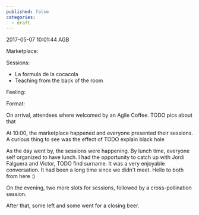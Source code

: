 ```yaml
---
published: false
categories:
  - draft
---
```


2017-05-07 10:01:44 AGB

Marketplace:

Sessions:

  * La formula de la cocacola
  * Teaching from the back of the room

Feeling:

Format:

On arrival, attendees where welcomed by an Agile Coffee. TODO pics about that

At 10:00, the marketplace happened and everyone presented their sessions. A curious thing to see was the effect of TODO explain black hole

As the day went by, the sessions were happening. By lunch time, everyone self organized to have lunch. I had the opportunity to catch up with Jordi Falguera and Victor, TODO find surname. It was a very enjoyable conversation. It had been a long time since we didn't meet. Hello to both from here :)

On the evening, two more slots for sessions, followed by a cross-pollination session.

After that, some left and some went for a closing beer.

